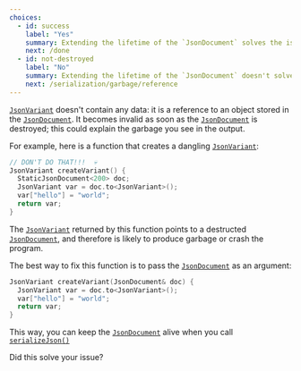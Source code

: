 ```yaml
---
choices:
  - id: success
    label: "Yes"
    summary: Extending the lifetime of the `JsonDocument` solves the issue
    next: /done
  - id: not-destroyed
    label: "No"
    summary: Extending the lifetime of the `JsonDocument` doesn't solve the issue
    next: /serialization/garbage/reference
---
```


[`JsonVariant`](/v6/api/jsonvariant/) doesn't contain any data: it is a reference to an object stored in the [`JsonDocument`](/v6/api/jsondocument/). It becomes invalid as soon as the [`JsonDocument`](/v6/api/jsondocument/) is destroyed; this could explain the garbage you see in the output.

For example, here is a function that creates a dangling [`JsonVariant`](/v6/api/jsonvariant/):

```c++
// DON'T DO THAT!!!  💀
JsonVariant createVariant() {
  StaticJsonDocument<200> doc;
  JsonVariant var = doc.to<JsonVariant>();
  var["hello"] = "world";
  return var;
}
```

The [`JsonVariant`](/v6/api/jsonvariant/) returned by this function points to a destructed [`JsonDocument`](/v6/api/jsondocument/), and therefore is likely to produce garbage or crash the program.

The best way to fix this function is to pass the [`JsonDocument`](/v6/api/jsondocument/) as an argument:

```c++
JsonVariant createVariant(JsonDocument& doc) {
  JsonVariant var = doc.to<JsonVariant>();
  var["hello"] = "world";
  return var;
}
```

This way, you can keep the [`JsonDocument`](/v6/api/jsondocument/) alive when you call [`serializeJson()`](/v6/api/json/serializejson/)

Did this solve your issue?